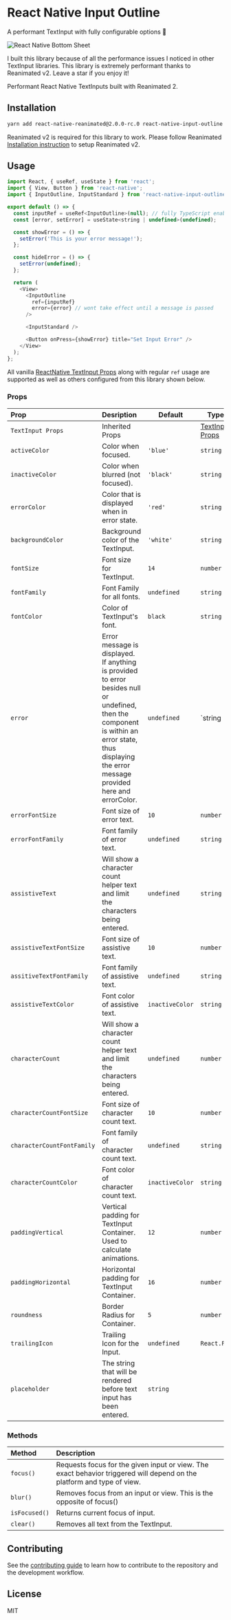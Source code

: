 # React Native Input Outline

A performant TextInput with fully configurable options 🚀

![React Native Bottom Sheet](./mockup.png)

I built this library because of all the performance issues I noticed in other TextInput libraries.
This library is extremely performant thanks to Reanimated v2. Leave a star if you enjoy it!

Performant React Native TextInputs built with Reanimated 2.

## Installation

```sh
yarn add react-native-reanimated@2.0.0-rc.0 react-native-input-outline
```

Reanimated v2 is required for this library to work. Please follow Reanimated [Installation instruction](https://docs.swmansion.com/react-native-reanimated/docs/2.0.x/) to setup Reanimated v2.

## Usage

```js
import React, { useRef, useState } from 'react';
import { View, Button } from 'react-native';
import { InputOutline, InputStandard } from 'react-native-input-outline';

export default () => {
  const inputRef = useRef<InputOutline>(null); // fully TypeScript enabled
  const [error, setError] = useState<string | undefined>(undefined);

  const showError = () => {
    setError('This is your error message!');
  };

  const hideError = () => {
    setError(undefined);
  };

  return (
    <View>
      <InputOutline
        ref={inputRef}
        error={error} // wont take effect until a message is passed
      />

      <InputStandard /> 

      <Button onPress={showError} title="Set Input Error" />
    </View>
  );
};
```

All vanilla [ReactNative TextInput Props](https://reactnative.dev/docs/textinput#props) along with regular `ref` usage are supported as well as others configured from this library shown below.

### Props

<!-- prettier-ignore -->
| Prop | Desription | Default | Type |
| :------------------ | :--------------------------------------------------------------------------------------------------------------------------------------------------------------------------------------------------- | ----------- | --------------------------------------------------------------- |
| `TextInput Props` | Inherited Props | | [TextInput Props](https://reactnative.dev/docs/textinput#props) |
| `activeColor` | Color when focused. | `'blue'` | `string` |
| `inactiveColor` | Color when blurred (not focused). | `'black'` | `string` |
| `errorColor` | Color that is displayed when in error state. | `'red'` | `string` |
| `backgroundColor` | Background color of the TextInput. | `'white'` | `string` |
| `fontSize` | Font size for TextInput. | `14` | `number` |
| `fontFamily` | Font Family for all fonts. | `undefined` | `string` |
| `fontColor` | Color of TextInput's font. | `black` | `string` |
| `error` | Error message is displayed. If anything is provided to error besides null or undefined, then the component is within an error state, thus displaying the error message provided here and errorColor. | `undefined` | `string | undefined | null` |
| `errorFontSize` | Font size of error text. | `10` | `number` |
| `errorFontFamily` | Font family of error text. | `undefined` | `string` |
| `assistiveText` | Will show a character count helper text and limit the characters being entered. | `undefined` | `string` |
| `assistiveTextFontSize` | Font size of assistive text. | `10` | `number` |
| `assitiveTextFontFamily` | Font family of assistive text. | `undefined` | `string` |
| `assistiveTextColor` | Font color of assistive text. | `inactiveColor` | `string` |
| `characterCount` | Will show a character count helper text and limit the characters being entered. | `undefined` | `number` |
| `characterCountFontSize` | Font size of character count text. | `10` | `number` |
| `characterCountFontFamily` | Font family of character count text. | `undefined` | `string` |
| `characterCountColor` | Font color of character count text. | `inactiveColor` | `string` |
| `paddingVertical` | Vertical padding for TextInput Container. Used to calculate animations.|`12`|`number` |
| `paddingHorizontal` | Horizontal padding for TextInput Container. | `16` | `number` |
| `roundness` | Border Radius for Container. | `5` | `number` |
| `trailingIcon` | Trailing Icon for the Input. | `undefined` | `React.FC` |
| `placeholder` | The string that will be rendered before text input has been entered.|`string`|

### Methods

| Method        | Description                                                                                                            |
| :------------ | :--------------------------------------------------------------------------------------------------------------------- |
| `focus()`     | Requests focus for the given input or view. The exact behavior triggered will depend on the platform and type of view. |
| `blur()`      | Removes focus from an input or view. This is the opposite of focus()                                                   |
| `isFocused()` | Returns current focus of input.                                                                                        |
| `clear()`     | Removes all text from the TextInput.                                                                                   |

## Contributing

See the [contributing guide](CONTRIBUTING.md) to learn how to contribute to the repository and the development workflow.

## License

MIT
